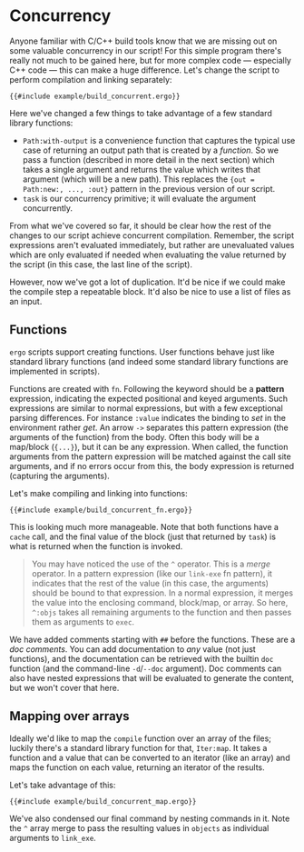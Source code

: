 # Concurrency

Anyone familiar with C/C++ build tools know that we are missing out on some
valuable concurrency in our script! For this simple program there's really not
much to be gained here, but for more complex code &mdash; especially C++ code
&mdash; this can make a huge difference. Let's change the script to perform
compilation and linking separately:

```ergo
{{#include example/build_concurrent.ergo}}
```

Here we've changed a few things to take advantage of a few standard library
functions:
* `Path:with-output` is a convenience function that captures the typical use
  case of returning an output path that is created by a _function_. So we pass a
  function (described in more detail in the next section) which takes a single
  argument and returns the value which writes that argument (which will be a new
  path). This replaces the `{out = Path:new:, ..., :out}` pattern in the
  previous version of our script.
* `task` is our concurrency primitive; it will evaluate the argument
  concurrently.

From what we've covered so far, it should be clear how the rest of the changes
to our script achieve concurrent compilation. Remember, the script expressions
aren't evaluated immediately, but rather are unevaluated values which are only
evaluated if needed when evaluating the value returned by the script (in this
case, the last line of the script).

However, now we've got a lot of duplication. It'd be nice if we could make the
compile step a repeatable block. It'd also be nice to use a list of files as an
input.

## Functions
`ergo` scripts support creating functions. User functions behave just like
standard library functions (and indeed some standard library functions are
implemented in scripts).

Functions are created with `fn`. Following the keyword should be a **pattern**
expression, indicating the expected positional and keyed arguments. Such
expressions are similar to normal expressions, but with a few exceptional
parsing differences. For instance `:value` indicates the binding to _set_ in the
environment rather _get_. An arrow `->` separates this pattern expression (the
arguments of the function) from the body. Often this body will be a map/block
(`{...}`), but it can be any expression. When called, the function arguments
from the pattern expression will be matched against the call site arguments, and
if no errors occur from this, the body expression is returned (capturing the
arguments).

Let's make compiling and linking into functions:

```ergo
{{#include example/build_concurrent_fn.ergo}}
```

This is looking much more manageable. Note that both functions have a `cache`
call, and the final value of the block (just that returned by `task`) is what is
returned when the function is invoked.

> You may have noticed the use of the `^` operator. This is a _merge_ operator.
> In a pattern expression (like our `link-exe` fn pattern), it indicates that
> the rest of the value (in this case, the arguments) should be bound to that
> expression. In a normal expression, it merges the value into the enclosing
> command, block/map, or array. So here, `^:objs` takes all remaining arguments
> to the function and then passes them as arguments to `exec`.

We have added comments starting with `##` before the functions. These are a _doc
comments_. You can add documentation to _any_ value (not just functions), and
the documentation can be retrieved with the builtin `doc` function (and the
command-line `-d`/`--doc` argument). Doc comments can also have nested
expressions that will be evaluated to generate the content, but we won't cover
that here.

## Mapping over arrays
Ideally we'd like to map the `compile` function over an array of the files;
luckily there's a standard library function for that, `Iter:map`. It takes a
function and a value that can be converted to an iterator (like an array) and
maps the function on each value, returning an iterator of the results.

Let's take advantage of this:
```ergo
{{#include example/build_concurrent_map.ergo}}
```

We've also condensed our final command by nesting commands in it. Note the `^`
array merge to pass the resulting values in `objects` as individual arguments to
`link_exe`.
